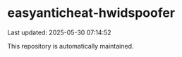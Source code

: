 # easyanticheat-hwidspoofer

Last updated: 2025-05-30 07:14:52

This repository is automatically maintained.
